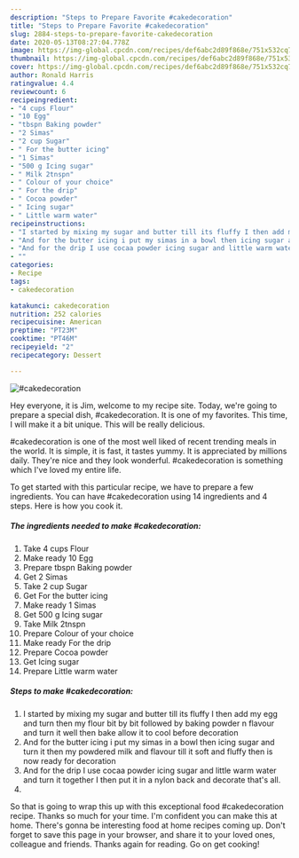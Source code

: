 ```yaml
---
description: "Steps to Prepare Favorite #cakedecoration"
title: "Steps to Prepare Favorite #cakedecoration"
slug: 2884-steps-to-prepare-favorite-cakedecoration
date: 2020-05-13T08:27:04.778Z
image: https://img-global.cpcdn.com/recipes/def6abc2d89f868e/751x532cq70/cakedecoration-recipe-main-photo.jpg
thumbnail: https://img-global.cpcdn.com/recipes/def6abc2d89f868e/751x532cq70/cakedecoration-recipe-main-photo.jpg
cover: https://img-global.cpcdn.com/recipes/def6abc2d89f868e/751x532cq70/cakedecoration-recipe-main-photo.jpg
author: Ronald Harris
ratingvalue: 4.4
reviewcount: 6
recipeingredient:
- "4 cups Flour"
- "10 Egg"
- "tbspn Baking powder"
- "2 Simas"
- "2 cup Sugar"
- " For the butter icing"
- "1 Simas"
- "500 g Icing sugar"
- " Milk 2tnspn"
- " Colour of your choice"
- " For the drip"
- " Cocoa powder"
- " Icing sugar"
- " Little warm water"
recipeinstructions:
- "I started by mixing my sugar and butter till its fluffy I then add my egg and turn then my flour bit by bit followed by baking powder n flavour and turn it well then bake allow it to cool before decoration"
- "And for the butter icing i put my simas in a bowl then icing sugar and turn it then my powdered milk and flavour till it soft and fluffy then is now ready for decoration"
- "And for the drip I use cocaa powder icing sugar and little warm water and turn it together I then put it in a nylon back and decorate that&#39;s all."
- ""
categories:
- Recipe
tags:
- cakedecoration

katakunci: cakedecoration 
nutrition: 252 calories
recipecuisine: American
preptime: "PT23M"
cooktime: "PT46M"
recipeyield: "2"
recipecategory: Dessert

---
```



![#cakedecoration](https://img-global.cpcdn.com/recipes/def6abc2d89f868e/751x532cq70/cakedecoration-recipe-main-photo.jpg)

Hey everyone, it is Jim, welcome to my recipe site. Today, we're going to prepare a special dish, #cakedecoration. It is one of my favorites. This time, I will make it a bit unique. This will be really delicious.



#cakedecoration is one of the most well liked of recent trending meals in the world. It is simple, it is fast, it tastes yummy. It is appreciated by millions daily. They're nice and they look wonderful. #cakedecoration is something which I've loved my entire life.


To get started with this particular recipe, we have to prepare a few ingredients. You can have #cakedecoration using 14 ingredients and 4 steps. Here is how you cook it.

<!--inarticleads1-->

##### The ingredients needed to make #cakedecoration:

1. Take 4 cups Flour
1. Make ready 10 Egg
1. Prepare tbspn Baking powder
1. Get 2 Simas
1. Take 2 cup Sugar
1. Get  For the butter icing
1. Make ready 1 Simas
1. Get 500 g Icing sugar
1. Take  Milk 2tnspn
1. Prepare  Colour of your choice
1. Make ready  For the drip
1. Prepare  Cocoa powder
1. Get  Icing sugar
1. Prepare  Little warm water




<!--inarticleads2-->

##### Steps to make #cakedecoration:

1. I started by mixing my sugar and butter till its fluffy I then add my egg and turn then my flour bit by bit followed by baking powder n flavour and turn it well then bake allow it to cool before decoration
1. And for the butter icing i put my simas in a bowl then icing sugar and turn it then my powdered milk and flavour till it soft and fluffy then is now ready for decoration
1. And for the drip I use cocaa powder icing sugar and little warm water and turn it together I then put it in a nylon back and decorate that&#39;s all.
1. 




So that is going to wrap this up with this exceptional food #cakedecoration recipe. Thanks so much for your time. I'm confident you can make this at home. There's gonna be interesting food at home recipes coming up. Don't forget to save this page in your browser, and share it to your loved ones, colleague and friends. Thanks again for reading. Go on get cooking!
